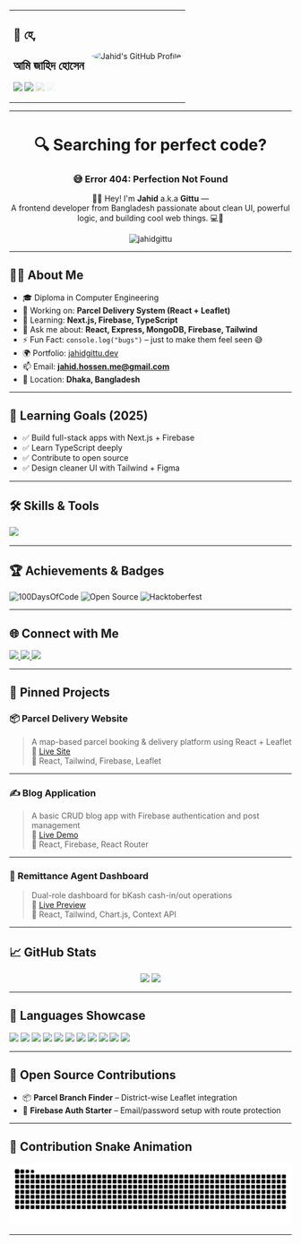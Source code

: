 <!-- 🌟 GitHub Profile README for JahidGittu -->

<!-- 👋 Intro Section -->
<div align="center">
  <table>
    <tr>
      <td align="left">
        <h2>👋 হে,</h2>
        <h2>আমি <strong>জাহিদ হোসেন</strong></h2>
        <p>
          <img src="https://github.githubassets.com/images/modules/logos_page/GitHub-Mark.png" width="40" />
          <img src="https://github.githubassets.com/images/modules/logos_page/GitHub-Mark-light.png" width="40" />
          <img src="https://github.githubassets.com/images/modules/logos_page/GitHub-Mark.png" width="40" style="opacity: 0.3;" />
          <img src="https://github.githubassets.com/images/modules/logos_page/GitHub-Mark-light.png" width="40" style="opacity: 0.1;" />
        </p>
      </td>
      <td align="right">
        <img src="https://avatars.githubusercontent.com/u/169464484?v=4" width="120" style="border-radius: 50%;" alt="Jahid's GitHub Profile" />
      </td>
    </tr>
  </table>
</div>

---

<h1 align="center">🔍 Searching for perfect code?</h1>
<h3 align="center">😅 Error 404: Perfection Not Found</h3>

<p align="center">
  🙋‍♂️ Hey! I'm <strong>Jahid</strong> a.k.a <strong>Gittu</strong> —<br />
  A frontend developer from Bangladesh passionate about clean UI, powerful logic, and building cool web things. 💻🚀
</p>

<p align="center">
  <img src="https://komarev.com/ghpvc/?username=jahidgittu&label=Profile%20views&color=0e75b6&style=flat" alt="jahidgittu" />
</p>

---

## 👨‍💻 About Me

- 🎓 Diploma in Computer Engineering  
- 🔭 Working on: **Parcel Delivery System (React + Leaflet)**  
- 🌱 Learning: **Next.js, Firebase, TypeScript**  
- 💬 Ask me about: **React, Express, MongoDB, Firebase, Tailwind**  
- ⚡ Fun Fact: `console.log("bugs")` – just to make them feel seen 😅  
- 🌍 Portfolio: [jahidgittu.dev](https://jahidgittu.dev)  
- 📫 Email: **jahid.hossen.me@gmail.com**  
- 📍 Location: **Dhaka, Bangladesh**

---

## 🎯 Learning Goals (2025)

- ✅ Build full-stack apps with Next.js + Firebase  
- ✅ Learn TypeScript deeply  
- ✅ Contribute to open source  
- ✅ Design cleaner UI with Tailwind + Figma  

---

## 🛠️ Skills & Tools

<p align="left">
  <img src="https://skillicons.dev/icons?i=html,css,js,ts,react,nextjs,nodejs,express,mongodb,firebase,tailwind,git,github,vscode,figma,bootstrap,python,photoshop,illustrator,linux" />
</p>

---

## 🏆 Achievements & Badges

![100DaysOfCode](https://img.shields.io/badge/-100DaysOfCode-black?style=flat-square&logo=freecodecamp)
![Open Source](https://img.shields.io/badge/-Open%20Source-007acc?style=flat-square&logo=github)
![Hacktoberfest](https://img.shields.io/badge/-Hacktoberfest-orange?style=flat-square&logo=hacktoberfest)

---

## 🌐 Connect with Me

<p align="left">
  <a href="mailto:jahid.hossen.me@gmail.com" target="_blank">
    <img src="https://img.shields.io/static/v1?message=Gmail&logo=gmail&label=&color=D14836&logoColor=white&style=for-the-badge" height="35" />
  </a>
  <a href="https://www.linkedin.com/in/yourprofile" target="_blank">
    <img src="https://img.shields.io/static/v1?message=LinkedIn&logo=linkedin&label=&color=0077B5&logoColor=white&style=for-the-badge" height="35" />
  </a>
  <a href="https://facebook.com/yourprofile" target="_blank">
    <img src="https://img.shields.io/static/v1?message=Facebook&logo=facebook&label=&color=1877F2&logoColor=white&style=for-the-badge" height="35" />
  </a>
</p>

---

## 🚀 Pinned Projects

### 📦 Parcel Delivery Website  
> A map-based parcel booking & delivery platform using React + Leaflet  
🔗 [Live Site](https://parcel-delivery.web.app)  
🧰 React, Tailwind, Firebase, Leaflet

---

### ✍️ Blog Application  
> A basic CRUD blog app with Firebase authentication and post management  
🔗 [Live Demo](#)  
🧰 React, Firebase, React Router

---

### 💼 Remittance Agent Dashboard  
> Dual-role dashboard for bKash cash-in/out operations  
🔗 [Live Preview](#)  
🧰 React, Tailwind, Chart.js, Context API

---

## 📈 GitHub Stats

<div align="center">
  <img src="https://github-readme-stats.vercel.app/api?username=jahidgittu&show_icons=true&theme=radical&count_private=true" height="170" />
  <img src="https://github-readme-stats.vercel.app/api/top-langs/?username=jahidgittu&layout=compact&theme=radical" height="170" />
</div>

---

## 🧪 Languages Showcase

<p align="left">
  <img src="https://cdn.jsdelivr.net/gh/devicons/devicon/icons/javascript/javascript-original.svg" height="30" />
  <img src="https://cdn.jsdelivr.net/gh/devicons/devicon/icons/typescript/typescript-original.svg" height="30" />
  <img src="https://cdn.jsdelivr.net/gh/devicons/devicon/icons/react/react-original.svg" height="30" />
  <img src="https://cdn.jsdelivr.net/gh/devicons/devicon/icons/nextjs/nextjs-original.svg" height="30" />
  <img src="https://cdn.jsdelivr.net/gh/devicons/devicon/icons/nodejs/nodejs-original.svg" height="30" />
  <img src="https://cdn.jsdelivr.net/gh/devicons/devicon/icons/express/express-original.svg" height="30" />
  <img src="https://cdn.jsdelivr.net/gh/devicons/devicon/icons/mongodb/mongodb-original.svg" height="30" />
  <img src="https://cdn.jsdelivr.net/gh/devicons/devicon/icons/firebase/firebase-plain.svg" height="30" />
  <img src="https://cdn.jsdelivr.net/gh/devicons/devicon/icons/python/python-original.svg" height="30" />
  <img src="https://cdn.jsdelivr.net/gh/devicons/devicon/icons/photoshop/photoshop-plain.svg" height="30" />
  <img src="https://cdn.jsdelivr.net/gh/devicons/devicon/icons/figma/figma-original.svg" height="30" />
</p>

---

## 🧠 Open Source Contributions

- 📦 **Parcel Branch Finder** – District-wise Leaflet integration  
- 🔐 **Firebase Auth Starter** – Email/password setup with route protection

---

## 🐍 Contribution Snake Animation

<p align="center">
  <img src="https://raw.githubusercontent.com/jahidgittu/jahidgittu/output/snake.svg" alt="Snake animation" />
</p>

---
